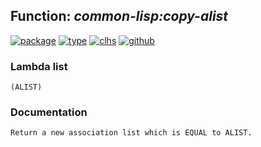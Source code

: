 ## Function: ***common-lisp:copy-alist***
[![package](https://img.shields.io/badge/Package-COMMON--LISP-5f9ea0.svg?style=social&colorA=999999)](../) [![type](https://img.shields.io/badge/Type-Function-5f9ea0.svg?style=social&colorA=999999)](../#function) [![clhs](https://img.shields.io/badge/CLHS-COPY--ALIST-5f9ea0.svg?style=social&colorA=999999)](http://www.lispworks.com/documentation/HyperSpec/Body/f_cp_ali.htm) [![github](https://img.shields.io/badge/GitHub-View_the_source-5f9ea0.svg?style=social&colorA=999999&logo=github)](https://github.com/sbcl/sbcl/blob/master/src/code/list.lisp/) 
### Lambda list
```
(ALIST)
```
### Documentation
```
Return a new association list which is EQUAL to ALIST.
```
